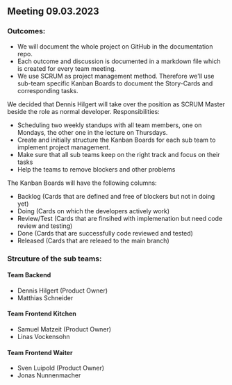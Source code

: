 ## Meeting 09.03.2023

### Outcomes:

- We will document the whole project on GitHub in the documentation repo.
- Each outcome and discussion is documented in a markdown file which is created for every team meeting.
- We use SCRUM as project management method. Therefore we'll use sub-team specific Kanban Boards to document the Story-Cards and corresponding tasks.

We decided that Dennis Hilgert will take over the position as SCRUM Master beside the role as normal developer. Responsibilities:
- Scheduling two weekly standups with all team members, one on Mondays, the other one in the lecture on Thursdays.
- Create and initially structure the Kanban Boards for each sub team to implement project management.
- Make sure that all sub teams keep on the right track and focus on their tasks
- Help the teams to remove blockers and other problems

The Kanban Boards will have the following columns:
- Backlog (Cards that are defined and free of blockers but not in doing yet)
- Doing (Cards on which the developers actively work)
- Review/Test (Cards that are finsihed with implemenation but need code review and testing)
- Done (Cards that are successfully code reviewed and tested)
- Released (Cards that are releaed to the main branch)



### Strcuture of the sub teams:

#### Team Backend
- Dennis Hilgert (Product Owner)
- Matthias Schneider

#### Team Frontend Kitchen
- Samuel Matzeit (Product Owner)
- Linas Vockensohn

#### Team Frontend Waiter
- Sven Luipold (Product Owner)
- Jonas Nunnenmacher
